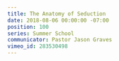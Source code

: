 ```yaml
---
title: The Anatomy of Seduction
date: 2018-08-06 00:00:00 -07:00
position: 100
series: Summer School
communicator: Pastor Jason Graves
vimeo_id: 283530498
---
```


